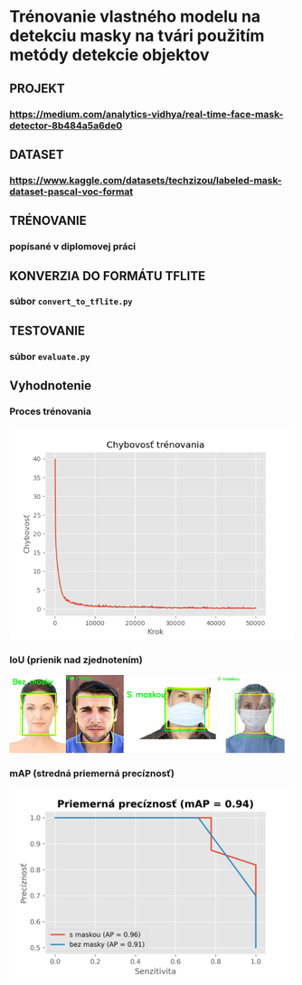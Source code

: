 # Trénovanie vlastného modelu na detekciu masky na tvári použitím metódy detekcie objektov

## PROJEKT
### https://medium.com/analytics-vidhya/real-time-face-mask-detector-8b484a5a6de0

## DATASET
### https://www.kaggle.com/datasets/techzizou/labeled-mask-dataset-pascal-voc-format

## TRÉNOVANIE
### popísané v diplomovej práci

## KONVERZIA DO FORMÁTU TFLITE
### súbor ```convert_to_tflite.py```

## TESTOVANIE
### súbor ```evaluate.py```

## Vyhodnotenie
### Proces trénovania
![Proces trénovania](https://github.com/adam-ruzicka/Train-face-mask-detection-object-detection/blob/main/plot.png)

### IoU (prienik nad zjednotením)
![IoU](https://github.com/adam-ruzicka/Train-face-mask-detection-object-detection/blob/main/iou.png)

### mAP (stredná priemerná precíznosť)
![ROC krivka](https://github.com/adam-ruzicka/Train-face-mask-detection-object-detection/blob/main/map.png)
